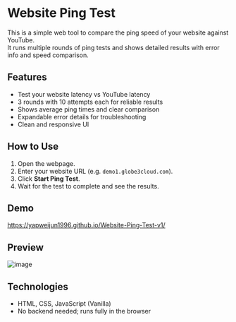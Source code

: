 # Website Ping Test

This is a simple web tool to compare the ping speed of your website against YouTube.  
It runs multiple rounds of ping tests and shows detailed results with error info and speed comparison.

## Features

- Test your website latency vs YouTube latency
- 3 rounds with 10 attempts each for reliable results
- Shows average ping times and clear comparison
- Expandable error details for troubleshooting
- Clean and responsive UI

## How to Use

1. Open the webpage.
2. Enter your website URL (e.g. `demo1.globe3cloud.com`).
3. Click **Start Ping Test**.
4. Wait for the test to complete and see the results.

## Demo

https://yapweijun1996.github.io/Website-Ping-Test-v1/

## Preview

![image](https://github.com/user-attachments/assets/8f12ef25-ffdc-4f5f-b746-4cf715320ec8)


## Technologies

- HTML, CSS, JavaScript (Vanilla)
- No backend needed; runs fully in the browser
